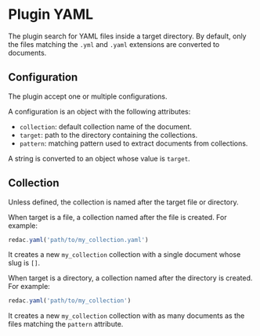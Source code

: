 
# Plugin YAML

The plugin search for YAML files inside a target directory. By default, only the files matching the `.yml` and `.yaml` extensions are converted to documents.

## Configuration

The plugin accept one or multiple configurations.

A configuration is an object with the following attributes:

- `collection`: default collection name of the document.
- `target`: path to the directory containing the collections.
- `pattern`: matching pattern used to extract documents from collections.

A string is converted to an object whose value is `target`.

## Collection

Unless defined, the collection is named after the target file or directory.

When target is a file, a collection named after the file is created. For example:

```js
redac.yaml('path/to/my_collection.yaml')
```

It creates a new `my_collection` collection with a single document whose slug is `[]`.

When target is a directory, a collection named after the directory is created. For example:

```js
redac.yaml('path/to/my_collection')
```

It creates a new `my_collection` collection with as many documents as the files matching the `pattern` attribute.
